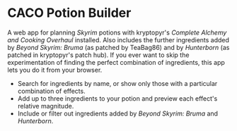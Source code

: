 # CACO Potion Builder

A web app for planning *Skyrim* potions with kryptopyr's *Complete Alchemy and Cooking Overhaul* installed. Also includes the further ingredients added by *Beyond Skyrim: Bruma* (as patched by TeaBag86) and by *Hunterborn* (as patched in kryptopyr's patch hub). If you ever want to skip the experimentation of finding the perfect combination of ingredients, this app lets you do it from your browser.

- Search for ingredients by name, or show only those with a particular combination of effects.
- Add up to three ingredients to your potion and preview each effect's relative magnitude.
- Include or filter out ingredients added by *Beyond Skyrim: Bruma* and *Hunterborn*.
